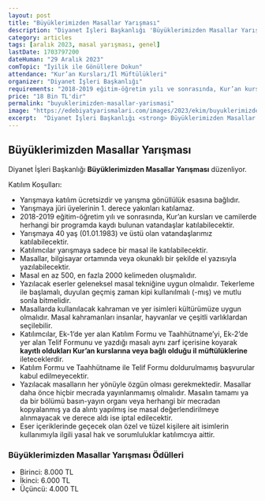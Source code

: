 ```yaml
---
layout: post
title: "Büyüklerimizden Masallar Yarışması"
description: "Diyanet İşleri Başkanlığı 'Büyüklerimizden Masallar Yarışması' düzenliyor."
category: articles
tags: [aralık 2023, masal yarışması, genel]
lastDate: 1703797200
dateHuman: "29 Aralık 2023"
comTopic: "İyilik ile Gönüllere Dokun"
attendance: "Kur’an Kursları/İl Müftülükleri"
organizer: "Diyanet İşleri Başkanlığı"
requirements: "2018-2019 eğitim-öğretim yılı ve sonrasında, Kur’an kursları ve camilerde herhangi bir programda kaydı bulunan vatandaşlar katılabilir."
price: "18 Bin TL'dir"
permalink: "buyuklerimizden-masallar-yarismasi"
image: "https://edebiyatyarismalari.com/images/2023/ekim/buyuklerimizden-masallar-yarismasi.jpg"
excerpt:  "Diyanet İşleri Başkanlığı <strong> Büyüklerimizden Masallar Yarışması </strong> düzenliyor."
---
```


## Büyüklerimizden Masallar Yarışması
Diyanet İşleri Başkanlığı **Büyüklerimizden Masallar Yarışması** düzenliyor.  

Katılım Koşulları:
- Yarışmaya katılım ücretsizdir ve yarışma gönüllülük esasına bağlıdır.
- Yarışmaya jüri üyelerinin 1. derece yakınları katılamaz.
- 2018-2019 eğitim-öğretim yılı ve sonrasında, Kur’an kursları ve camilerde herhangi bir programda kaydı bulunan vatandaşlar katılabilecektir.
- Yarışmaya 40 yaş (01.01.1983) ve üstü olan vatandaşlarımız katılabilecektir.
- Katılımcılar yarışmaya sadece bir masal ile katılabilecektir.
- Masallar, bilgisayar ortamında veya okunaklı bir şekilde el yazısıyla yazılabilecektir.
- Masal en az 500, en fazla 2000 kelimeden oluşmalıdır.
- Yazılacak eserler geleneksel masal tekniğine uygun olmalıdır. Tekerleme ile başlamalı, duyulan geçmiş zaman kipi kullanılmalı (-mış) ve mutlu sonla bitmelidir.
- Masallarda kullanılacak kahraman ve yer isimleri kültürümüze uygun olmalıdır. Masal kahramanları insanlar, hayvanlar ve çeşitli varlıklardan seçilebilir.
- Katılımcılar, Ek-1’de yer alan Katılım Formu ve Taahhütname’yi, Ek-2’de yer alan Telif Formunu ve yazdığı masalı aynı zarf içerisine koyarak **kayıtlı oldukları Kur’an kurslarına veya bağlı olduğu il müftülüklerine** ileteceklerdir.
- Katılım Formu ve Taahhütname ile Telif Formu doldurulmamış başvurular kabul edilmeyecektir.
- Yazılacak masalların her yönüyle özgün olması gerekmektedir. Masallar daha önce hiçbir mecrada yayınlanmamış olmalıdır. Masalın tamamı ya da bir bölümü basın-yayın organı veya herhangi bir mecradan kopyalanmış ya da alıntı yapılmış ise masal değerlendirilmeye alınmayacak ve derece aldı ise iptal edilecektir.
- Eser içeriklerinde geçecek olan özel ve tüzel kişilere ait isimlerin kullanımıyla ilgili yasal hak ve sorumluluklar katılımcıya aittir.


### Büyüklerimizden Masallar Yarışması Ödülleri
- Birinci: 8.000 TL
- İkinci: 6.000 TL
- Üçüncü: 4.000 TL